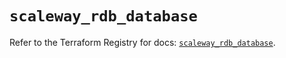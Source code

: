 # `scaleway_rdb_database`

Refer to the Terraform Registry for docs: [`scaleway_rdb_database`](https://registry.terraform.io/providers/scaleway/scaleway/2.57.0/docs/resources/rdb_database).
